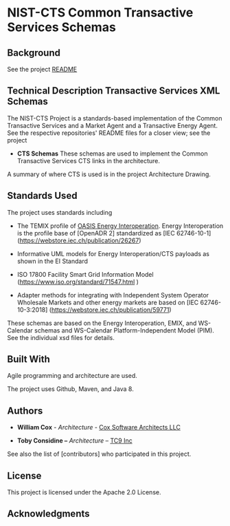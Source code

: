 NIST-CTS Common Transactive Services Schemas
============================================

Background
----------

See the project [README](../../README.md)

Technical Description Transactive Services XML Schemas
------------------------------------------------------

The NIST-CTS Project is a standards-based implementation of the Common
Transactive Services and a Market Agent and a Transactive Energy Agent. See the
respective repositories' README files for a closer view; see the project

-   **CTS Schemas** These schemas are used to implement the Common Transactive
    Services CTS links in the architecture.

A summary of where CTS is used is in the project Architecture Drawing.

Standards Used
--------------

The project uses standards including

-   The TEMIX profile of [OASIS Energy
    Interoperation](https://docs.oasis-open.org/energyinterop/ei/v1.0/os/).
    Energy Interoperation is the profile base of [OpenADR 2] standardized as
    [IEC 62746-10-1] (<https://webstore.iec.ch/publication/26267>)

-   Informative UML models for Energy Interoperation/CTS payloads as shown in
    the EI Standard

-   ISO 17800 Facility Smart Grid Information Model
    (<https://www.iso.org/standard/71547.html> )

-   Adapter methods for integrating with Independent System Operator Wholesale
    Markets and other energy markets are based on [IEC 62746-10-3:2018]
    (<https://webstore.iec.ch/publication/59771>)

These schemas are based on the Energy Interoperation, EMIX, and WS-Calendar
schemas and WS-Calendar Platform-Independent Model (PIM). See the individual xsd
files for details.

Built With
----------

Agile programming and architecture are used.

The project uses Github, Maven, and Java 8.

Authors
-------

-   **William Cox** - *Architecture* - [Cox Software Architects
    LLC](http://coxsoftwarearchitects.com/)

-   **Toby Considine –** *Architecture* – [TC9 Inc](http://www.tc9.com/)

See also the list of [contributors] who participated in this project.

License
-------

This project is licensed under the Apache 2.0 License.

Acknowledgments
---------------
